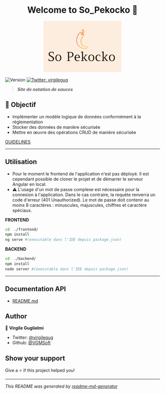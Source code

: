 <h1 align="center">Welcome to So_Pekocko 👋</h1>
<p align="center">
    <img src="logo.png" alt="logo So Pekocko"/>
</p>
<p>
  <img alt="Version" src="https://img.shields.io/badge/version-1.0.0-blue.svg?cacheSeconds=2592000" />
  <a href="https://twitter.com/virgilegug" target="_blank">
    <img alt="Twitter: virgilegug" src="https://img.shields.io/twitter/follow/virgilegug.svg?style=social" />
  </a>
</p>

> ***Site de notation de sauces***

## 🎯 Objectif

* Implémenter un modèle logique de données conformément à la réglementation
* Stocker des données de manière sécurisée
* Mettre en œuvre des opérations CRUD de manière sécurisée

<a href="./guidelines.pdf" target="blank">GUIDELINES</a>

***

## Utilisation

* Pour le moment le frontend de l'application n'est pas déployé. Il est cependant possible de cloner le projet et de démarrer le serveur Angular en local.
* ⚠️ L'usage d'un mot de passe complexe est nécessaire pour la connexion à l'application. Dans le cas contraire, la requète renverra un code d'erreur (401 Unauthorized). Le mot de passe doit contenir au moins 8 caractères : minuscules, majuscules, chiffres et caractère spéciaux.

**FRONTEND**

```sh
cd  ./frontend/
npm install
ng serve #(executable dans l'IDE depuis package.json)
```

**BACKEND**

```sh
cd  ./backend/
npm install
node server #(executable dans l'IDE depuis package.json)
```

***

## Documentation API

* [README.md](https://github.com/VGMSoft/VirgileGuglielmi_6_27042021/blob/master/backend/README.md)

## Author

👤 **Virgile Guglielmi**

* Twitter: [@virgilegug](https://twitter.com/virgilegug)
* Github: [@VGMSoft](https://github.com/VGMSoft)

## Show your support

Give a ⭐️ if this project helped you!

***
_This README was generated by [readme-md-generator](https://github.com/kefranabg/readme-md-generator)_
